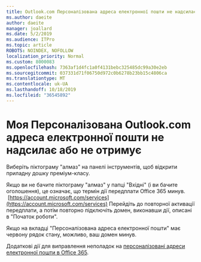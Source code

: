 ```yaml
---
title: Outlook.com Персоналізована адреса електронної пошти не надсилає або не отримує
ms.author: daeite
author: daeite
manager: joallard
ms.date: 5/2/2019
ms.audience: ITPro
ms.topic: article
ROBOTS: NOINDEX, NOFOLLOW
localization_priority: Normal
ms.custom: 8000083
ms.openlocfilehash: 7363af1d4fc1a0f4131bebc325485dc99a30e2eb
ms.sourcegitcommit: 037331d71f06750d972c0b6278b23bb15c4806ca
ms.translationtype: MT
ms.contentlocale: uk-UA
ms.lasthandoff: 10/18/2019
ms.locfileid: "36545892"
---
```

# <a name="my-personalized-outlookcom-email-address-isnt-sending-or-receiving"></a>Моя Персоналізована Outlook.com адреса електронної пошти не надсилає або не отримує

Виберіть піктограму "алмаз" на панелі інструментів, щоб відкрити приладну дошку преміум-класу.

Якщо ви не бачите піктограму "алмаз" у папці "Вхідні" (і ви бачите оголошення), це означає, що термін дії передплати Office 365 минув.  [https://account.microsoft.com/services](https://account.microsoft.com/services) Перейдіть до повторної активації передплати, а потім повторно підключіть домен, виконавши дії, описані в "Початок роботи".

Якщо на вкладці "Персоналізована адреса електронної пошти" має червону рядок стану, можливо, ваш домен минув.

Додаткові дії для виправлення неполадок на [персоналізовані адреси електронної пошти в Office 365](https://support.office.com/article/75416a58-b225-4c02-8c07-8979403b427b?wt.mc_id=Office_Outlook_com_Alchemy).